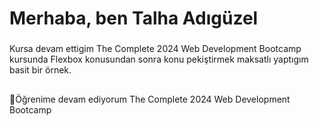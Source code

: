 <h1 align="left">Merhaba, ben Talha Adıgüzel</h1>

###

<p align="left">Kursa devam ettigim The Complete 2024 Web Development Bootcamp kursunda Flexbox konusundan sonra konu pekiştirmek maksatlı yaptıgım basit bir örnek.</p>

###

<h2 align="left"></h2>

###

<p align="left">🌱Öğrenime devam ediyorum The Complete 2024 Web Development Bootcamp</p>

###

<h2 align="left"></h2>

###

<div align="left">
</div>

###
